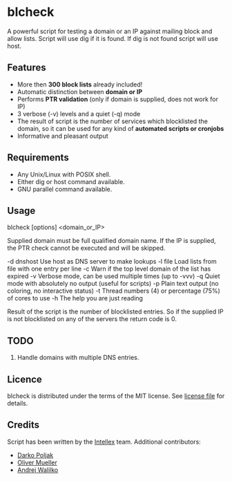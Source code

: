 # blcheck

A powerful script for testing a domain or an IP against mailing block and allow lists.
Script will use dig if it is found. If dig is not found script will use host.


Features
--------------------

* More then __300 block lists__ already included!
* Automatic distinction between __domain or IP__
* Performs __PTR validation__ (only if domain is supplied, does not work for IP)
* 3 verbose (-v) levels and a quiet (-q) mode
* The result of script is the number of services which blocklisted the domain, so it can be used for any kind of __automated scripts or cronjobs__
* Informative and pleasant output


Requirements
--------------------

* Any Unix/Linux with POSIX shell.
* Either dig or host command available.
* GNU parallel command available.


Usage
--------------------

blcheck [options] <domain\_or\_IP>

Supplied domain must be full qualified domain name.
If the IP is supplied, the PTR check cannot be executed and will be skipped.

-d dnshost  Use host as DNS server to make lookups
-l file     Load lists from file with one entry per line
-c          Warn if the top level domain of the list has expired
-v          Verbose mode, can be used multiple times (up to -vvv)
-q          Quiet mode with absolutely no output (useful for scripts)
-p          Plain text output (no coloring, no interactive status)
-t          Thread numbers (4) or percentage (75%) of cores to use
-h          The help you are just reading

Result of the script is the number of blocklisted entries. So if the supplied
IP is not blocklisted on any of the servers the return code is 0.


TODO
--------------------

1. Handle domains with multiple DNS entries.

Licence
--------------------

blcheck is distributed under the terms of the MIT license. See [license file](LICENSE.md) for details.

Credits
--------------------

Script has been written by the [Intellex](https://intellex.rs/en) team.
Additional contributors:
* [Darko Poljak](https://github.com/darko-poljak)
* [Oliver Mueller](https://github.com/ogmueller)
* [Andrej Walilko](https://github.com/ch604)

